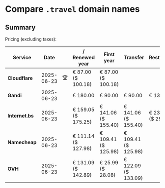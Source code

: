# Compare `.travel` domain names

## Summary

Pricing (excluding taxes):

| Service | Date |  | / Renewed year | First year | Transfer | Restoration |
|--|--|--|--|--|--|--|
| **Cloudflare** | 2025-06-23 | 🏆 | € 87.00<br>($ 100.18) | € 87.00<br>($ 100.18) |  |  |
| **Gandi** | 2025-06-23 |  | € 180.00 | € 90.00 | € 90.00 | € 139.45 |
| **Internet.bs** | 2025-06-23 |  | € 159.05<br>($ 175.25) | € 141.06<br>($ 155.40) | € 141.06<br>($ 155.40) | € 230.05<br>($ 253.45) |
| **Namecheap** | 2025-06-23 |  | € 111.14<br>($ 127.98) | € 109.41<br>($ 125.98) | € 109.41<br>($ 125.98) |  |
| **OVH** | 2025-06-23 |  | € 131.09<br>($ 142.89) | € 25.99<br>($ 28.08) | € 122.09<br>($ 133.09) |  |
